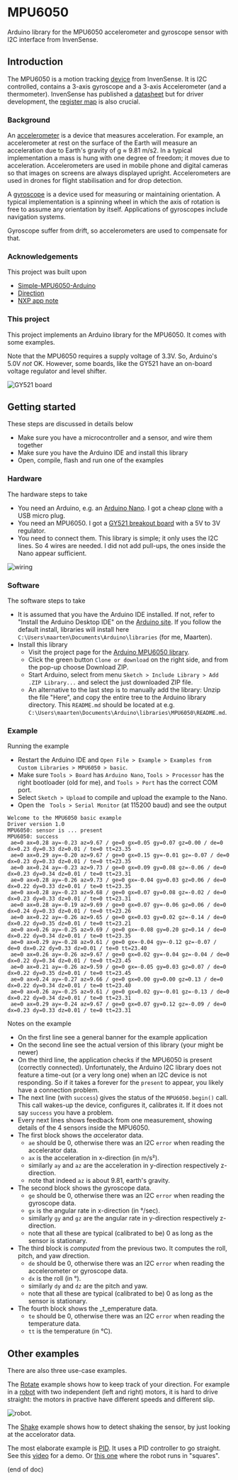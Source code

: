 # MPU6050
Arduino library for the MPU6050 accelerometer and gyroscope sensor with I2C interface from InvenSense.

## Introduction
The MPU6050 is a motion tracking [device](https://www.invensense.com/products/motion-tracking/6-axis/mpu-6050/) 
from InvenSense. It is I2C controlled, contains a 3-axis gyroscope and a 3-axis Accelerometer (and a thermometer). 
InvenSense has published a
[datasheet](https://43zrtwysvxb2gf29r5o0athu-wpengine.netdna-ssl.com/wp-content/uploads/2015/02/MPU-6000-Datasheet1.pdf)
but for driver development, the 
[register map](https://43zrtwysvxb2gf29r5o0athu-wpengine.netdna-ssl.com/wp-content/uploads/2015/02/MPU-6000-Register-Map1.pdf)
is also crucial.

### Background
An [accelerometer](https://en.wikipedia.org/wiki/Accelerometer) is a device that measures acceleration. 
For example, an accelerometer at rest on the surface of the Earth will measure an acceleration due to 
Earth's gravity of g ≈ 9.81 m/s2. In a typical implementation a mass is hung with one degree of freedom;
it moves due to acceleration. Accelerometers are used in mobile phone and digital cameras so that images 
on screens are always displayed upright. Accelerometers are used in drones for flight stabilisation and 
for drop detection.

A [gyroscope](https://en.wikipedia.org/wiki/Gyroscope) is a device used for measuring or maintaining orientation.
A typical implementation is a spinning wheel in which the axis of rotation is free to assume any orientation by itself. 
Applications of gyroscopes include  navigation systems.

Gyroscope suffer from drift, so accelerometers are used to compensate for that.

### Acknowledgements

This project was built upon
 - [Simple-MPU6050-Arduino](https://github.com/Th-Havy/Simple-MPU6050-Arduino)
 - [Direction](https://howtomechatronics.com/tutorials/arduino/arduino-and-mpu6050-accelerometer-and-gyroscope-tutorial)
 - [NXP app note](https://www.nxp.com/files-static/sensors/doc/app_note/AN3461.pdf)


### This project
This project implements an Arduino library for the MPU6050. It comes with some examples.

Note that the MPU6050 requires a supply voltage of 3.3V. So, Arduino's 5.0V *not* OK. 
However, some boards, like the GY521 have an on-board voltage regulator and level shifter.

![GY521 board](GY521.jpg)

## Getting started

These steps are discussed in details below

 - Make sure you have a microcontroller and a sensor, and wire them together
 - Make sure you have the Arduino IDE and install this library
 - Open, compile, flash and run one of the examples


### Hardware

The hardware steps to take

 - You need an Arduino, e.g. an [Arduino Nano](https://store.arduino.cc/arduino-nano).
   I got a cheap [clone](https://www.aliexpress.com/item/4000427291663.html) with a USB micro plug.
 - You need an MPU6050. I got a [GY521 breakout board](https://www.aliexpress.com/item/4000504535389.html)
   with a 5V to 3V regulator.
 - You need to connect them. This library is simple; it only uses the I2C lines. So 4 wires are needed.
   I did not add pull-ups, the ones inside the Nano appear sufficient.
   
![wiring](circuit.jpg)

### Software

The software steps to take

 - It is assumed that you have the Arduino IDE installed. If not, refer to "Install the Arduino Desktop IDE" 
   on the [Arduino site](https://www.arduino.cc/en/Guide/HomePage). If you follow the default install, libraries
   will install here `C:\Users\maarten\Documents\Arduino\libraries` (for me, Maarten).
 - Install this library
    - Visit the project page for the [Arduino MPU6050 library](https://github.com/maarten-pennings/MPU6050).
    - Click the green button `Clone or download` on the right side, and from the pop-up choose Download ZIP.
    - Start Arduino, select from menu `Sketch > Include Library > Add .ZIP Library...` and select the just downloaded ZIP file. 
    - An alternative to the last step is to manually add the library: 
      Unzip the file "Here", and copy the entire tree to the Arduino library directory. This `README.md` should 
      be located at e.g. `C:\Users\maarten\Documents\Arduino\libraries\MPU6050\README.md`.

### Example

Running the example 

 - Restart the Arduino IDE and `Open File > Example > Examples from Custom Libraries > MPU6050 > basic`.
 - Make sure `Tools > Board` has `Arduino Nano`, `Tools > Processor` has the right bootloader (old for me), and
   `Tools > Port` has the correct COM port.
 - Select `Sketch > Upload` to compile and upload the example to the Nano.
 - Open the ` Tools > Serial Monitor` (at 115200 baud) and see the output
 
```
Welcome to the MPU6050 basic example
Driver version 1.0
MPU6050: sensor is ... present
MPU6050: success
 ae=0 ax=0.28 ay=-0.23 az=9.67 / ge=0 gx=0.05 gy=0.07 gz=0.00 / de=0 dx=0.23 dy=0.33 dz=0.01 / te=0 tt=23.35
 ae=0 ax=0.29 ay=-0.20 az=9.67 / ge=0 gx=0.15 gy=-0.01 gz=-0.07 / de=0 dx=0.23 dy=0.33 dz=0.01 / te=0 tt=23.35
 ae=0 ax=0.24 ay=-0.23 az=9.73 / ge=0 gx=0.09 gy=0.08 gz=-0.06 / de=0 dx=0.23 dy=0.34 dz=0.01 / te=0 tt=23.31
 ae=0 ax=0.28 ay=-0.26 az=9.73 / ge=0 gx=-0.04 gy=0.03 gz=0.06 / de=0 dx=0.22 dy=0.33 dz=0.01 / te=0 tt=23.35
 ae=0 ax=0.28 ay=-0.23 az=9.68 / ge=0 gx=0.07 gy=0.08 gz=-0.02 / de=0 dx=0.23 dy=0.33 dz=0.01 / te=0 tt=23.31
 ae=0 ax=0.28 ay=-0.19 az=9.69 / ge=0 gx=0.07 gy=-0.06 gz=0.06 / de=0 dx=0.24 dy=0.33 dz=0.01 / te=0 tt=23.26
 ae=0 ax=0.22 ay=-0.26 az=9.65 / ge=0 gx=0.03 gy=0.02 gz=-0.14 / de=0 dx=0.22 dy=0.35 dz=0.01 / te=0 tt=23.21
 ae=0 ax=0.26 ay=-0.25 az=9.69 / ge=0 gx=-0.08 gy=0.20 gz=0.14 / de=0 dx=0.22 dy=0.34 dz=0.01 / te=0 tt=23.35
 ae=0 ax=0.29 ay=-0.28 az=9.61 / ge=0 gx=-0.04 gy=-0.12 gz=-0.07 / de=0 dx=0.22 dy=0.33 dz=0.01 / te=0 tt=23.40
 ae=0 ax=0.26 ay=-0.26 az=9.67 / ge=0 gx=0.02 gy=-0.04 gz=-0.04 / de=0 dx=0.22 dy=0.34 dz=0.01 / te=0 tt=23.45
 ae=0 ax=0.21 ay=-0.26 az=9.59 / ge=0 gx=-0.05 gy=0.03 gz=0.07 / de=0 dx=0.22 dy=0.35 dz=0.01 / te=0 tt=23.45
 ae=0 ax=0.24 ay=-0.27 az=9.66 / ge=0 gx=0.00 gy=0.00 gz=0.13 / de=0 dx=0.22 dy=0.34 dz=0.01 / te=0 tt=23.40
 ae=0 ax=0.26 ay=-0.25 az=9.61 / ge=0 gx=0.02 gy=-0.01 gz=-0.13 / de=0 dx=0.22 dy=0.34 dz=0.01 / te=0 tt=23.31
 ae=0 ax=0.29 ay=-0.24 az=9.67 / ge=0 gx=0.07 gy=0.12 gz=-0.09 / de=0 dx=0.23 dy=0.33 dz=0.01 / te=0 tt=23.31
```

Notes on the example
 - On the first line see a general banner for the example application
 - On the second line see the actual version of this library (your might be newer)
 - On the third line, the application checks if the MPU6050 is present (correctly connected).
   Unfortunately, the Arduino I2C library does not feature a time-out (or a very long one) 
   when an I2C device is not responding.
   So if it takes a forever for the `present` to appear, you likely have a connection problem.
 - The next line (with `success`) gives the status of the `MPU6050.begin()` call.
   This call wakes-up the device, configures it, calibrates it.
   If it does not say `success` you have a problem.
 - Every next lines shows feedback from one measurement, showing details of the 4 sensors inside the MPU6050.
 - The first block shows the *a*ccelerator data.
    - `ae` should be 0, otherwise there was an I2C `error` when reading the accelerator data.
    - `ax` is the acceleration in x-direction (in m/s²).
    - similarly `ay` and `az` are the acceleration in y-direction respectively z-direction.
    - note that indeed `az` is about 9.81, earth's gravity.
 - The second block shows the *g*yroscope data.
    - `ge` should be 0, otherwise there was an I2C `error` when reading the gyroscope data.
    - `gx` is the angular rate in x-direction (in °/sec).
    - similarly `gy` and `gz` are the angular rate in y-direction respectively z-direction.
    - note that all these are typical (calibrated to be) 0 as long as the sensor is stationary.
 - The third block is _computed_ from the previous two. It computes the roll, pitch, and yaw *d*irection.
    - `de` should be 0, otherwise there was an I2C `error` when reading the accelerometer or gyroscope data.
    - `dx` is the roll (in °).
    - similarly `dy` and `dz` are the pitch and yaw.
    - note that all these are typical (calibrated to be) 0 as long as the sensor is stationary.
 - The fourth block shows the _t_emperature data.
    - `te` should be 0, otherwise there was an I2C `error` when reading the temperature data.
    - `tt` is the temperature (in °C).
    
## Other examples

There are also three use-case examples. 

The [Rotate](examples/Rotate) example shows how to keep track of your direction.
For example in a [robot](https://nl.aliexpress.com/item/4000349560940.html) with two independent 
(left and right) motors, it is hard to drive straight: the motors in practive have different speeds
and different slip.

![robot](robot.jpg).

The [Shake](examples/Shake) example shows how to detect shaking the sensor,
by just looking at the accelorator data.

The most elaborate example is [PID](examples/Pid).
It uses a PID controller to go straight.
See this [video](https://youtu.be/anDGpxeQeNc) for a demo.
Or [this one](https://youtu.be/pTtPlrXje0I) where the robot runs in "squares".

(end of doc)





    
 
 
 
